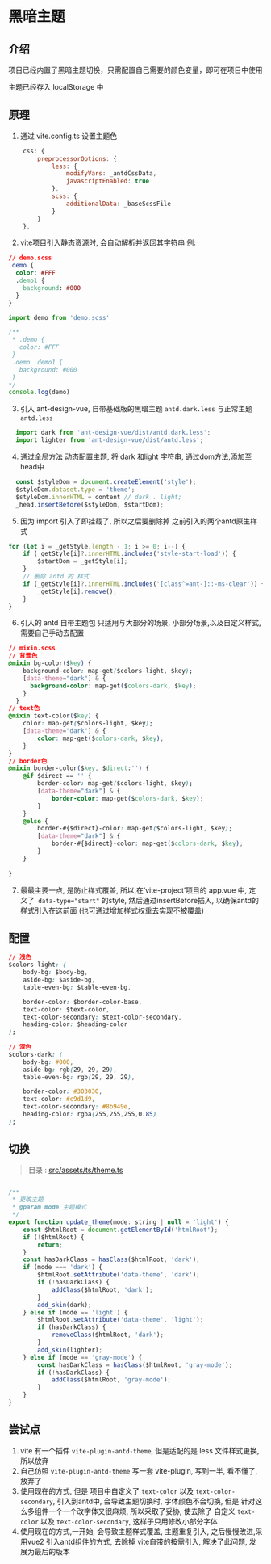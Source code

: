 # 黑暗主题

## 介绍

项目已经内置了黑暗主题切换，只需配置自己需要的颜色变量，即可在项目中使用

主题已经存入 localStorage 中


## 原理

1. 通过 vite.config.ts 设置主题色
  ```js
      css: {
          preprocessorOptions: {
              less: {
                  modifyVars: _antdCssData,
                  javascriptEnabled: true
              },
              scss: {
                  additionalData: _baseScssFile
              }
          }
      },
  ```
2. vite项目引入静态资源时, 会自动解析并返回其字符串
  例: 
  ```css
  // demo.scss
  .demo {
    color: #FFF
    .demo1 {
      background: #000
    }
  }
  ```

  ```js
  import demo from 'demo.scss'

  /**
   * .demo {
     color: #FFF
   }
   .demo .demo1 {
     background: #000
   }
  */
  console.log(demo)
  ```
3. 引入 ant-design-vue, 自带基础版的黑暗主题 `antd.dark.less` 与正常主题 `antd.less` 
  ```js
    import dark from 'ant-design-vue/dist/antd.dark.less';
    import lighter from 'ant-design-vue/dist/antd.less';
  ```
4. 通过全局方法 动态配置主题, 将 dark 和light 字符串, 通过dom方法,添加至head中
```js
  const $styleDom = document.createElement('style');
  $styleDom.dataset.type = 'theme';
  $styleDom.innerHTML = content // dark . light;
  _head.insertBefore($styleDom, $startDom);
```

5. 因为 import 引入了即挂载了, 所以之后要删除掉 之前引入的两个antd原生样式
```js
for (let i = _getStyle.length - 1; i >= 0; i--) {
    if (_getStyle[i]?.innerHTML.includes('style-start-load')) {
        $startDom = _getStyle[i];
    }
    // 删除 antd 的 样式
    if (_getStyle[i]?.innerHTML.includes('[class^=ant-]::-ms-clear')) {
        _getStyle[i].remove();
    }
}
```
6. 引入的 antd 自带主题包 只适用与大部分的场景, 小部分场景,以及自定义样式, 需要自己手动去配置
```css
// mixin.scss
// 背景色
@mixin bg-color($key) {
    background-color: map-get($colors-light, $key);
    [data-theme="dark"] & {
      background-color: map-get($colors-dark, $key);
    }
  }
// text色
@mixin text-color($key) {
    color: map-get($colors-light, $key);
    [data-theme="dark"] & {
        color: map-get($colors-dark, $key);
    }
}
// border色
@mixin border-color($key, $direct:'') {
    @if $direct == '' {
        border-color: map-get($colors-light, $key);
        [data-theme="dark"] & {
            border-color: map-get($colors-dark, $key);
        }
    }
    @else {
        border-#{$direct}-color: map-get($colors-light, $key);
        [data-theme="dark"] & {
            border-#{$direct}-color: map-get($colors-dark, $key);
        }
    }
    
}

```

7. 最最主要一点, 是防止样式覆盖, 所以,在‘vite-project’项目的 app.vue 中, 定义了` data-type="start"` 的style, 然后通过insertBefore插入, 以确保antd的样式引入在这前面 (也可通过增加样式权重去实现不被覆盖)


## 配置

```css
// 浅色
$colors-light: (
    body-bg: $body-bg,
    aside-bg: $aside-bg,
    table-even-bg: $table-even-bg,

    border-color: $border-color-base,
    text-color: $text-color,
    text-color-secondary: $text-color-secondary,
    heading-color: $heading-color
);
 
// 深色
$colors-dark: (
    body-bg: #000,
    aside-bg: rgb(29, 29, 29),
    table-even-bg: rgb(29, 29, 29),

    border-color: #303030,
    text-color: #c9d1d9,
    text-color-secondary: #8b949e,
    heading-color: rgba(255,255,255,0.85)
);
```

## 切换
> 目录 : [src/assets/ts/theme.ts]()
```js

/**
 * 更改主题
 * @param mode 主题模式
 */
export function update_theme(mode: string | null = 'light') {
    const $htmlRoot = document.getElementById('htmlRoot');
    if (!$htmlRoot) {
        return;
    }
    const hasDarkClass = hasClass($htmlRoot, 'dark');
    if (mode === 'dark') {
        $htmlRoot.setAttribute('data-theme', 'dark');
        if (!hasDarkClass) {
            addClass($htmlRoot, 'dark');
        }
        add_skin(dark);
    } else if (mode == 'light') {
        $htmlRoot.setAttribute('data-theme', 'light');
        if (hasDarkClass) {
            removeClass($htmlRoot, 'dark');
        }
        add_skin(lighter);
    } else if (mode == 'gray-mode') {
        const hasDarkClass = hasClass($htmlRoot, 'gray-mode');
        if (!hasDarkClass) {
            addClass($htmlRoot, 'gray-mode');
        }
    }
}
```

## 尝试点
1. vite 有一个插件 `vite-plugin-antd-theme`, 但是适配的是 less 文件样式更换, 所以放弃
2. 自己仿照 `vite-plugin-antd-theme` 写一套 vite-plugin, 写到一半, 看不懂了, 放弃了
3. 使用现在的方式, 但是 项目中自定义了 `text-color` 以及 `text-color-secondary`, 引入到antd中, 会导致主题切换时, 字体颜色不会切换, 但是 针对这么多组件一个一个改字体又很麻烦, 所以采取了妥协, 使去除了 自定义 `text-color` 以及 `text-color-secondary`, 这样子只用修改小部分字体
4. 使用现在的方式,一开始, 会导致主题样式覆盖, 主题重复引入, 之后慢慢改进,采用vue2 引入antd组件的方式, 去除掉 vite自带的按需引入, 解决了此问题, 发展为最后的版本



